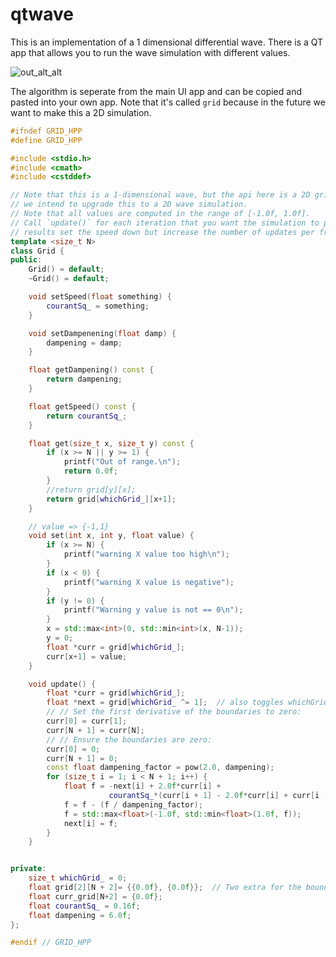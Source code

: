 # qtwave

This is an implementation of a 1 dimensional differential wave. There is a QT app that allows you to run the wave simulation with different values.

![out_alt_alt](https://github.com/zackees/qtwave/assets/6856673/7c44c43e-080f-4d4d-8740-01d183ff346c)

The algorithm is seperate from the main UI app and can be copied and pasted into your own app. Note that it's called `grid` because in the future we want to make this a 2D simulation.

```C++
#ifndef GRID_HPP
#define GRID_HPP

#include <stdio.h>
#include <cmath>
#include <cstddef>

// Note that this is a 1-dimensional wave, but the api here is a 2D grid. This is because
// we intend to upgrade this to a 2D wave simulation.
// Note that all values are computed in the range of [-1.0f, 1.0f].
// Call `update()` for each iteration that you want the simulation to progress to. For good
// results set the speed down but increase the number of updates per frame drawn.
template <size_t N>
class Grid {
public:
    Grid() = default;
    ~Grid() = default;

    void setSpeed(float something) {
        courantSq_ = something;
    }

    void setDampenening(float damp) {
        dampening = damp;
    }

    float getDampening() const {
        return dampening;
    }

    float getSpeed() const {
        return courantSq_;
    }

    float get(size_t x, size_t y) const {
        if (x >= N || y >= 1) {
            printf("Out of range.\n");
            return 0.0f;
        }
        //return grid[y][x];
        return grid[whichGrid_][x+1];
    }

    // value => {-1,1}
    void set(int x, int y, float value) {
        if (x >= N) {
            printf("warning X value too high\n");
        }
        if (x < 0) {
            printf("warning X value is negative");
        }
        if (y != 0) {
            printf("Warning y value is not == 0\n");
        }
        x = std::max<int>(0, std::min<int>(x, N-1));
        y = 0;
        float *curr = grid[whichGrid_];
        curr[x+1] = value;
    }

    void update() {
        float *curr = grid[whichGrid_];
        float *next = grid[whichGrid_ ^= 1];  // also toggles whichGrid.
        // // Set the first derivative of the boundaries to zero:
        curr[0] = curr[1];
        curr[N + 1] = curr[N];
        // // Ensure the boundaries are zero:
        curr[0] = 0;
        curr[N + 1] = 0;
        const float dampening_factor = pow(2.0, dampening);
        for (size_t i = 1; i < N + 1; i++) {
            float f = -next[i] + 2.0f*curr[i] +
                      courantSq_*(curr[i + 1] - 2.0f*curr[i] + curr[i - 1]);
            f = f - (f / dampening_factor);
            f = std::max<float>(-1.0f, std::min<float>(1.0f, f));
            next[i] = f;
        }
    }


private:
    size_t whichGrid_ = 0;
    float grid[2][N + 2]= {{0.0f}, {0.0f}};  // Two extra for the boundary condition.
    float curr_grid[N+2] = {0.0f};
    float courantSq_ = 0.16f;
    float dampening = 6.0f;
};

#endif // GRID_HPP
```
